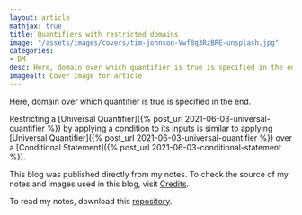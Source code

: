 ```yaml
---
layout: article
mathjax: true
title: Quantifiers with restricted domains
image: "/assets/images/covers/tim-johnson-Vwf8q3RzBRE-unsplash.jpg"
categories:
- DM
desc: Here, domain over which quantifier is true is specified in the end. 
imagealt: Cover Image for article
---
```


Here, domain over which quantifier is true is specified in the end.

Restricting a [Universal Quantifier]({% post_url 2021-06-03-universal-quantifier %}) by applying a condition to its inputs is similar to applying [Universal Quantifier]({% post_url 2021-06-03-universal-quantifier %}) over a [Conditional Statement]({% post_url 2021-06-03-conditional-statement %}).

This blog was published directly from my notes.
To check the source of my notes and images used in this blog, visit <a href="/credits.html" target="_blank">Credits</a>.

To read my notes, download this <a href="https://github.com/bovem/CS" target="blank">repository</a>.